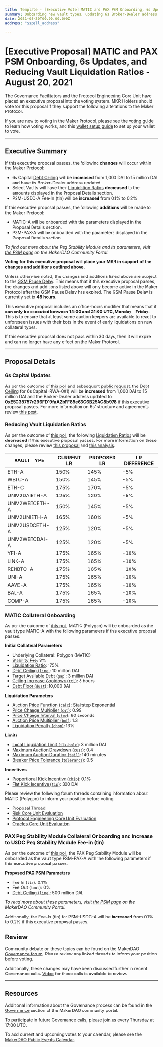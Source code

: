 ```yaml
---
title: Template - [Executive Vote] MATIC and PAX PSM Onboarding, 6s Updates, and Reducing Vault Liquidation Ratios - August 20, 2021
summary: Onboarding new vault types, updating 6s Broker-Dealer address and debt ceiling, and reducing select liquidation ratios.
date: 2021-08-20T00:00:00.000Z
address: "$spell_address"

---
```

# [Executive Proposal] MATIC and PAX PSM Onboarding, 6s Updates, and Reducing Vault Liquidation Ratios - August 20, 2021

The Governance Facilitators and the Protocol Engineering Core Unit have placed an executive proposal into the voting system. MKR Holders should vote for this proposal if they support the following alterations to the Maker Protocol.

If you are new to voting in the Maker Protocol, please see the [voting guide](https://community-development.makerdao.com/en/learn/governance/how-voting-works/) to learn how voting works, and this [wallet setup guide](https://community-development.makerdao.com/en/learn/governance/voting-setup/) to set up your wallet to vote.

---

## Executive Summary

If this executive proposal passes, the following **changes** will occur within the Maker Protocol:
- 6s Capital [Debt Ceiling](https://makerdao.world/en/learn/governance/param-debt-ceiling) will be **increased** from 1,000 DAI to 15 million DAI and have its Broker-Dealer address updated.
- Select Vaults will have their [Liquidation Ratios](https://makerdao.world/en/learn/governance/param-liquidation-ratio) **decreased** to the amounts displayed in the Proposal Details section.
- PSM-USDC-A Fee-In (tin) will be **increased** from 0.1% to 0.2%

If this executive proposal passes, the following **additions** will be made to the Maker Protocol:
- MATIC-A will be onboarded with the parameters displayed in the Proposal Details section.
- PSM-PAX-A will be onboarded with the parameters displayed in the Proposal Details section.

_To find out more about the Peg Stability Module and its parameters, visit [the PSM page](https://makerdao.world/en/learn/governance/module-psm/) on the MakerDAO Community Portal._

**Voting for this executive proposal will place your MKR in support of the changes and additions outlined above.**

Unless otherwise noted, the changes and additions listed above are subject to the [GSM Pause Delay](https://community-development.makerdao.com/en/learn/governance/param-gsm-pause-delay). This means that if this executive proposal passes, the changes and additions listed above will only become active in the Maker Protocol after the GSM Pause Delay has expired. The GSM Pause Delay is currently set to **48 hours**.

This executive proposal includes an office-hours modifier that means that it **can only be executed between 14:00 and 21:00 UTC, Monday - Friday**. This is to ensure that at least some auction keepers are available to react to unforeseen issues with their bots in the event of early liquidations on new collateral types.

If this executive proposal does not pass within 30 days, then it will expire and can no longer have any effect on the Maker Protocol.

---

## Proposal Details

### 6s Capital Updates

As per the outcome of [this poll](https://vote.makerdao.com/polling/QmSqXVUQ?network=mainnet#poll-detail) and subsequent [public request](https://forum.makerdao.com/t/executive-vote-request-raising-6s-rwa001-a-debt-ceiling/9893), the [Debt Ceiling](https://makerdao.world/en/learn/governance/param-debt-ceiling) for 6s Capital (RWA-001) will be **increased** from 1,000 DAI to 15 million DAI and the Broker-Dealer address updated to **0xE5C35757c296FD19faA2bFF85e66C6B25AC8b978** if this executive proposal passes. For more information on 6s' structure and agreements review [this post](https://forum.makerdao.com/t/introduction-and-6s-on-the-permaweb/9925).

### Reducing Vault Liquidation Ratios

As per the outcome of [this poll](https://vote.makerdao.com/polling/QmZQdJpG?network=mainnet#poll-detail), the following [Liquidation Ratios](https://makerdao.world/en/learn/governance/param-liquidation-ratio) will be **decreased** if this executive proposal passes. For more information on these changes, please review [this proposal](https://forum.makerdao.com/t/decreasing-liquidation-ratios-proposal/9819) and [this analysis](https://forum.makerdao.com/t/decreasing-liquidation-ratios-analysis/9702).

|VAULT TYPE|CURRENT LR|PROPOSED LR|LR DIFFERENCE|
| --- | --- | --- | --- |
|ETH-A|150%|145%|-5%|
|WBTC-A|150%|145%|-5%|
|ETH-C|175%|170%|-5%|
|UNIV2DAIETH-A|125%|120%|-5%|
|UNIV2WBTCETH-A|150%|145%|-5%|
|UNIV2UNIETH-A|165%|160%|-5%|
|UNIV2USDCETH-A|125%|120%|-5%|
|UNIV2WBTCDAI-A|125%|120%|-5%|
|YFI-A|175%|165%|-10%|
|LINK-A|175%|165%|-10%|
|RENBTC-A|175%|165%|-10%|
|UNI-A|175%|165%|-10%|
|AAVE-A|175%|165%|-10%|
|BAL-A|175%|165%|-10%|
|COMP-A|175%|165%|-10%|


### MATIC Collateral Onboarding

As per the outcome of [this poll](https://vote.makerdao.com/polling/QmeRhDHX?network=mainnet#poll-detail), MATIC (Polygon) will be onboarded as the vault type MATIC-A with the following parameters if this executive proposal passes.

**Initial Collateral Parameters**

* Underlying Collateral: Polygon (MATIC)
* [Stability Fee](https://community-development.makerdao.com/en/learn/governance/param-stability-fee): 3%
* [Liquidation Ratio](https://community-development.makerdao.com/en/learn/governance/param-liquidation-ratio): 175%
* [Debt Ceiling (`line`)](https://community-development.makerdao.com/en/learn/governance/param-debt-ceiling): 10 million DAI
* [Target Available Debt (`gap`)](https://community-development.makerdao.com/en/learn/governance/module-dciam): 3 million DAI
* [Ceiling Increase Cooldown (`ttl`)](https://community-development.makerdao.com/en/learn/governance/module-dciam): 8 hours
* [Debt Floor (`dust`)](https://community-development.makerdao.com/en/learn/governance/param-debt-floor): 10,000 DAI

**Liquidation Parameters**

* [Auction Price Function (`calc`)](https://community-development.makerdao.com/en/learn/governance/param-auction-price-function): Stairstep Exponential
* [Price Change Multiplier (`cut`)](https://community-development.makerdao.com/en/learn/governance/param-auction-price-function): 0.99
* [Price Change Interval (`step`)](https://community-development.makerdao.com/en/learn/governance/param-auction-price-function): 90 seconds
* [Auction Price Multiplier (`buf`)](https://community-development.makerdao.com/en/learn/governance/param-auction-price-multiplier): 1.3
* [Liquidation Penalty (`chop`)](https://community-development.makerdao.com/en/learn/governance/param-liquidation-penalty): 13%

**Limits**

* [Local Liquidation Limit (`ilk.hole`)](https://community-development.makerdao.com/en/learn/governance/param-local-liquidation-limit): 3 million DAI
* [Maximum Auction Drawdown (`cusp`)](https://community-development.makerdao.com/en/learn/governance/param-max-auction-drawdown): 0.4
* [Maximum Auction Duration (`tail`)](https://community-development.makerdao.com/en/learn/governance/param-max-auction-duration): 140 minutes
* [Breaker Price Tolerance (`tolerance`)](https://community-development.makerdao.com/en/learn/governance/param-breaker-price-tolerance): 0.5

**Incentives**

* [Proportional Kick Incentive (`chip`)](https://community-development.makerdao.com/en/learn/governance/param-proportional-kick-incentive): 0.1%
* [Flat Kick Incentive (`tip`)](https://community-development.makerdao.com/en/learn/governance/param-flat-kick-incentive): 300 DAI

Please review the following forum threads containing information about MATIC (Polygon) to inform your position before voting.
* [Proposal Thread](https://forum.makerdao.com/t/matic-mip6-collateral-onboarding-updated/8318)
* [Risk Core Unit Evaluation](https://forum.makerdao.com/t/matic-collateral-onboarding-risk-evaluation/9069)
* [Protocol Engineering Core Unit Evaluation](https://forum.makerdao.com/t/matic-erc20-token-smart-contract-technical-assessment/9140)
* [Oracles Core Unit Evaluation](https://forum.makerdao.com/t/matic-collateral-onboarding-oracle-assessment-mip10c3-sp39/9287)

### PAX Peg Stability Module Collateral Onboarding and Increase to USDC Peg Stability Module Fee-in (tin)

As per the outcome of [this poll](https://vote.makerdao.com/polling/QmdBrVKD?network=mainnet#poll-detail), the PAX Peg Stability Module will be onboarded as the vault type PSM-PAX-A with the following parameters if this executive proposal passes.

**Proposed PAX PSM Parameters**
* Fee In (`tin`): 0.1%
* Fee Out (`tout`): 0%
* [Debt Ceiling (`line`)](https://makerdao.world/en/learn/governance/param-debt-ceiling): 500 million DAI.

_To read more about these parameters, visit [the PSM page](https://makerdao.world/en/learn/governance/module-psm/) on the MakerDAO Community Portal._

Additionally, the Fee-In (tin) for PSM-USDC-A will be **increased** from 0.1% to 0.2% if this executive proposal passes.

## Review

Community debate on these topics can be found on the MakerDAO [Governance forum](https://forum.makerdao.com/). Please review any linked threads to inform your position before voting.

Additionally, these changes may have been discussed further in recent Governance calls. [Video](https://www.youtube.com/playlist?list=PLLzkWCj8ywWNq5-90-Id6VPSsrk4OWVan) for these calls is available to review.

---

## Resources

Additional information about the Governance process can be found in the [Governance](https://community-development.makerdao.com/en/learn/governance) section of the MakerDAO community portal.

To participate in future Governance calls, please [join us](https://github.com/makerdao/community/tree/master/governance/governance-and-risk-meetings) every Thursday at 17:00 UTC.

To add current and upcoming votes to your calendar, please see the [MakerDAO Public Events Calendar](https://calendar.google.com/calendar/embed?src=makerdao.com_3efhm2ghipksegl009ktniomdk%40group.calendar.google.com&ctz=UTC&mode=week&showCalendars=0&showPrint=0).
